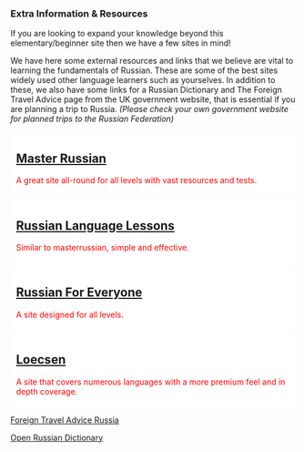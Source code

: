 <h3> Extra Information & Resources</h3>

<p>If you are looking to expand your knowledge beyond this elementary/beginner site then we have a few sites in mind! </p>

<p> We have here some external resources and links that we believe are vital to learning the fundamentals of Russian. These are some of the best sites widely used other language learners such as yourselves. In addition to these, we also have some links for a Russian Dictionary and The Foreign Travel Advice page from the UK government website, that is essential if you are planning a trip to Russia. <i>(Please check your own government website for planned trips to the Russian Federation)</i> </p>

<head>
<style>
.sites {
  background-color: white;
  color: red;
  margin: 5px;
  padding: 5px;
}
</style>
</head>
<body>

<div class="sites">
<h2><a href="http://masterrussian.com//" target="_blank">Master Russian</a> </h2>
<p>A great site all-round for all levels with vast resources and tests. </p>
</div> 

<div class="sites">
<h2><a href="http://www.russianlessons.net/" target="_blank">Russian Language Lessons</a></h2>
<p>Similar to masterrussian, simple and effective. </p>
</div>

<div class="sites">
<h2><a href="http://www.russianforeveryone.com/" target="_blank">Russian For Everyone</a></h2>
<p>A site designed for all levels.</p>
</div>

<div class="sites">
<h2><a href="https://www.loecsen.com/en/learn-russian" target="_blank">Loecsen</a></h2>
<p> A site that covers numerous languages with a more premium feel and in depth coverage.</p>
</div>
<tr>
  <p><a href="https://www.gov.uk/foreign-travel-advice/russia">Foreign Travel Advice Russia</a></p>
  <p><a href="https://en.openrussian.org/">Open Russian Dictionary</a></p>
  

</body>

